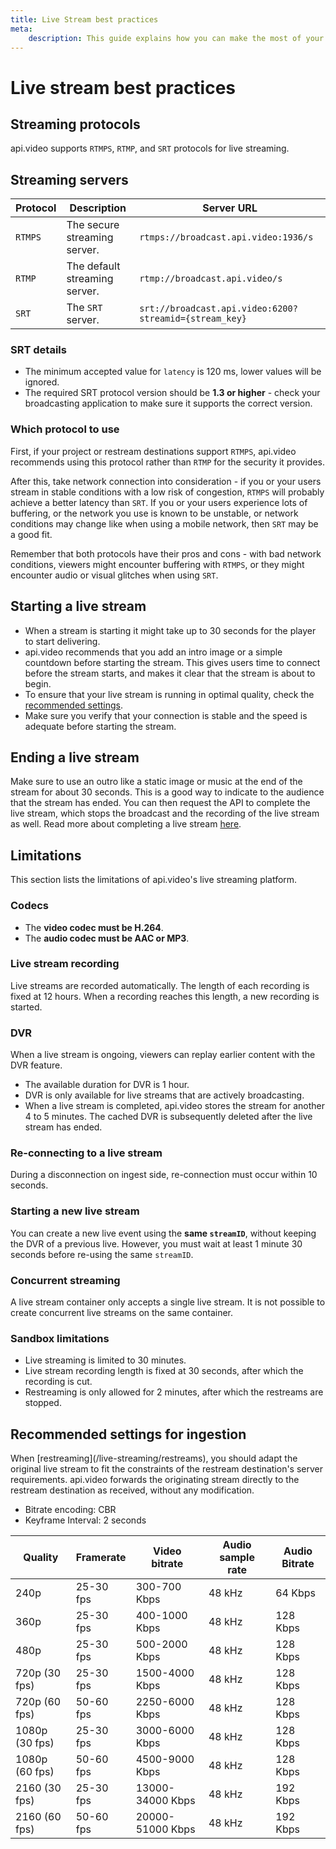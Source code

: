 ```yaml
---
title: Live Stream best practices
meta: 
    description: This guide explains how you can make the most of your live stream implementation using best practices at api.video.
---
```


# Live stream best practices

## Streaming protocols

api.video supports `RTMPS`, `RTMP`, and `SRT` protocols for live streaming.

## Streaming servers

| Protocol | Description                                | Server URL                                             |
| -------- | ------------------------------------------ | ------------------------------------------------------ |
| `RTMPS`  | The secure streaming server.               | `rtmps://broadcast.api.video:1936/s`                   |
| `RTMP`   | The default streaming server.              | `rtmp://broadcast.api.video/s`                         |
| `SRT`    | The `SRT` server.                          | `srt://broadcast.api.video:6200?streamid={stream_key}` |

### SRT details

* The minimum accepted value for `latency` is 120 ms, lower values will be ignored.
* The required SRT protocol version should be **1.3 or higher** - check your broadcasting application to make sure it supports the correct version.

### Which protocol to use

First, if your project or restream destinations support `RTMPS`, api.video recommends using this protocol rather than `RTMP` for the security it provides.

After this, take network connection into consideration - if you or your users stream in stable conditions with a low risk of congestion, `RTMPS` will probably achieve a better latency than `SRT`. If you or your users experience lots of buffering, or the network you use is known to be unstable, or network conditions may change like when using a mobile network, then `SRT` may be a good fit. 

Remember that both protocols have their pros and cons - with bad network conditions, viewers might encounter buffering with `RTMPS`, or they might encounter audio or visual glitches when using `SRT`.

## Starting a live stream

- When a stream is starting it might take up to 30 seconds for the player to start delivering.
- api.video recommends that you add an intro image or a simple countdown before starting the stream. This gives users time to connect before the stream starts, and makes it clear that the stream is about to begin.
- To ensure that your live stream is running in optimal quality, check the [recommended settings](#recommended-setting-for-ingestion).
- Make sure you verify that your connection is stable and the speed is adequate before starting the stream.

## Ending a live stream

Make sure to use an outro like a static image or music at the end of the stream for about 30 seconds. This is a good way to indicate to the audience that the stream has ended. You can then request the API to complete the live stream, which stops the broadcast and the recording of the live stream as well. Read more about completing a live stream [here](/live-streaming/working-with-live-streams#complete-a-live-stream).

## Limitations

This section lists the limitations of api.video's live streaming platform.

### Codecs

* The **video codec must be H.264**.
* The **audio codec must be AAC or MP3**.

### Live stream recording

Live streams are recorded automatically. The length of each recording is fixed at 12 hours. When a recording reaches this length, a new recording is started.

### DVR

When a live stream is ongoing, viewers can replay earlier content with the DVR feature.

* The available duration for DVR is 1 hour.
* DVR is only available for live streams that are actively broadcasting.
* When a live stream is completed, api.video stores the stream for another 4 to 5 minutes. The cached DVR is subsequently deleted after the live stream has ended.

### Re-connecting to a live stream

During a disconnection on ingest side, re-connection must occur within 10 seconds.

### Starting a new live stream

You can create a new live event using the **same `streamID`**, without keeping the DVR of a previous live. However, you must wait at least 1 minute 30 seconds before re-using the same `streamID`.

### Concurrent streaming

A live stream container only accepts a single live stream. It is not possible to create concurrent live streams on the same container.

### Sandbox limitations

* Live streaming is limited to 30 minutes.
* Live stream recording length is fixed at 30 seconds, after which the recording is cut. 
* Restreaming is only allowed for 2 minutes, after which the restreams are stopped.

## Recommended settings for ingestion

<Callout pad="2" type="info">
When [restreaming](/live-streaming/restreams), you should adapt the original live stream to fit the constraints of the restream destination's server requirements. api.video forwards the originating stream directly to the restream destination as received, without any modification.
</Callout>

- Bitrate encoding: CBR  
- Keyframe Interval: 2 seconds

| Quality          | Framerate | Video bitrate     | Audio sample rate | Audio Bitrate |
| ---------------- | --------- | ----------------- | ----------------- | ------------- |
| 240p             | 25-30 fps | 300-700 Kbps      | 48 kHz            | 64 Kbps       |
| 360p             | 25-30 fps | 400-1000 Kbps     | 48 kHz            | 128 Kbps      |
| 480p             | 25-30 fps | 500-2000 Kbps     | 48 kHz            | 128 Kbps      |
| 720p (30 fps)    | 25-30 fps | 1500-4000 Kbps    | 48 kHz            | 128 Kbps      |
| 720p (60 fps)    | 50-60 fps | 2250-6000 Kbps    | 48 kHz            | 128 Kbps      |
| 1080p (30 fps)   | 25-30 fps | 3000-6000 Kbps    | 48 kHz            | 128 Kbps      |
| 1080p (60 fps)   | 50-60 fps | 4500-9000 Kbps    | 48 kHz            | 128 Kbps      |
| 2160 (30 fps)    | 25-30 fps | 13000-34000 Kbps  | 48 kHz            | 192 Kbps      |
| 2160 (60 fps)    | 50-60 fps | 20000-51000 Kbps  | 48 kHz            | 192 Kbps      |